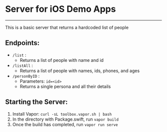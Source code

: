 # Server for iOS Demo Apps
---

This is a basic server that returns a hardcoded list of people
## Endpoints:
* `/list` :
  * Returns a list of people with name and id
* `/listAll` :
  * Returns a list of people with names, ids, phones, and ages
* `/personByID` : 
  * Parameters: `id=<id>`
  * Returns a single persona and all their details

## Starting the Server:
1. Install Vapor: `curl -sL toolbox.vapor.sh | bash`
2. In the directory with Package.swift, run `vapor build`
3. Once the build has completed, run `vapor run serve`
